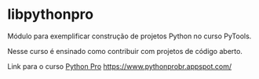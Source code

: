 # libpythonpro

Módulo para exemplificar construção de projetos Python no curso PyTools.

Nesse curso é ensinado como contribuir com projetos de código aberto.

Link para o curso [Python Pro]() https://www.pythonprobr.appspot.com/